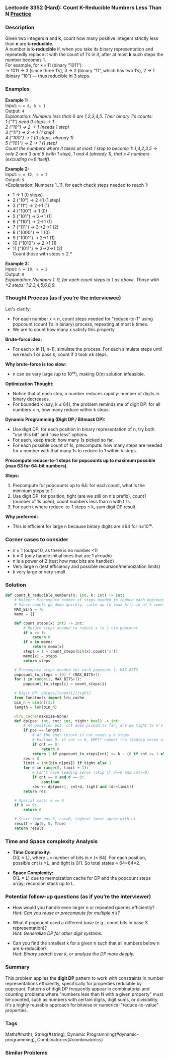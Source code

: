 ### Leetcode 3352 (Hard): Count K-Reducible Numbers Less Than N [Practice](https://leetcode.com/problems/count-k-reducible-numbers-less-than-n)

### Description  
Given two integers **n** and **k**, count how many positive integers strictly less than **n** are **k-reducible**.  
A number is **k-reducible** if, when you take its binary representation and repeatedly replace it with the count of 1’s in it, after at most **k** such steps the number becomes 1.  
For example, for x = 11 (binary “1011”):  
→ 1011 → 3 (since three 1’s), 3 → 2 (binary “11”, which has two 1’s), 2 → 1 (binary “10”) — thus reducible in 3 steps.

### Examples  

**Example 1:**  
Input: `n = 6, k = 1`  
Output: `4`  
*Explanation: Numbers less than 6 are 1,2,3,4,5. Their binary 1's counts:  
1 ("1") need 0 steps → 1  
2 ("10") → 2 → 1 (needs 1 step)  
3 ("11") → 2 → 1 (1 step)  
4 ("100") → 1 (0 steps, already 1)  
5 ("101") → 2 → 1 (1 step)  
Count the numbers where it takes at most 1 step to become 1: 1,4,2,3,5 → only 2 and 3 and 5 (with 1 step), 1 and 4 (already 1), that's 4 numbers (excluding n=6 itself).*

**Example 2:**  
Input: `n = 12, k = 2`  
Output: `9`  
*Explanation: Numbers 1..11, for each check steps needed to reach 1:  
- 1 → 1 (0 steps)  
- 2 ("10") → 2→1 (1 step)  
- 3 ("11") → 2→1 (1)  
- 4 ("100") → 1 (0)  
- 5 ("101") → 2→1 (1)  
- 6 ("110") → 2→1 (1)  
- 7 ("111") → 3→2→1 (2)  
- 8 ("1000") → 1 (0)  
- 9 ("1001") → 2→1 (1)  
- 10 ("1010") → 2→1 (1)  
- 11 ("1011") → 3→2→1 (2)  
Count those with steps ≤ 2.\*  

**Example 3:**  
Input: `n = 10, k = 2`  
Output: `8`  
*Explanation: Numbers 1..9, for each count steps to 1 as above. Those with ≤2 steps: 1,2,3,4,5,6,8,9.*

### Thought Process (as if you’re the interviewee)  

Let's clarify:
- For each number x < n, count steps needed for "reduce-to-1" using popcount (count 1’s in binary) process, repeating at most k times.
- We are to count how many x satisfy this property.

**Brute-force idea:**  
- For each x in [1, n-1], simulate the process. For each simulate steps until we reach 1 or pass k, count if it took ≤k steps.

**Why brute-force is too slow:**  
- n can be very large (up to 10¹⁸), making O(n) solution infeasible.

**Optimization Thought:**  
- Notice that at each step, a number reduces rapidly: number of digits in binary decreases.
- For bounded k (say, k ≤ 64), the problem reminds me of digit DP: for all numbers < n, how many reduce within k steps.

**Dynamic Programming (Digit DP / Bitmask DP):**
- Use digit DP: for each position in binary representation of n, try both “use this bit” and “use less” options.
- For each, keep track: how many 1s picked so far.
- For each possible count of 1s, precompute: how many steps are needed for a number with that many 1s to reduce to 1 within k steps.

**Precompute reduce-to-1 steps for popcounts up to maximum possible (max 63 for 64-bit numbers).**

**Steps:**
1. Precompute for popcounts up to 64: for each count, what is the minimum steps to 1.
2. Use digit DP: for position, tight (are we still on n's prefix), count1 (number of 1s used), count numbers less than n with t 1s.
3. For each t where reduce-to-1 steps ≤ k, sum digit DP result.

**Why preferred:**  
- This is efficient for large n because binary digits are ≤64 for n≤10¹⁸.

### Corner cases to consider  
- n = 1 (output 0, as there is no number <1)
- k = 0 (only handle initial ones that are 1 already)
- n is a power of 2 (test how max bits are handled)
- Very large n (test efficiency and possible recursion/memoization limits)
- k very large or very small

### Solution

```python
def count_k_reducible_numbers(n: int, k: int) -> int:
    # Helper: Precompute number of steps needed to reduce each popcount to 1
    # Since counts go down quickly, cache up to (max bits in n) + some slack
    MAX_BITS = 70
    memo = {}

    def count_steps(x: int) -> int:
        # Return steps needed to reduce x to 1 via popcount
        if x == 1:
            return 0
        if x in memo:
            return memo[x]
        steps = 1 + count_steps(bin(x).count('1'))
        memo[x] = steps
        return steps

    # Precompute steps needed for each popcount 1..MAX_BITS
    popcount_to_steps = [0] * (MAX_BITS+1)
    for i in range(1, MAX_BITS+1):
        popcount_to_steps[i] = count_steps(i)

    # Digit DP: dp[pos][count1][tight]
    from functools import lru_cache
    bin_n = bin(n)[2:]
    length = len(bin_n)

    @lru_cache(maxsize=None)
    def dp(pos: int, cnt: int, tight: bool) -> int:
        # At position pos, cnt ones picked so far, are we tight to n's prefix
        if pos == length:
            # At the end: return if cnt needs ≤ k steps
            # Exclude 0: if cnt == 0, EMPTY number (no leading zeros allowed)
            if cnt == 0:
                return 0
            return 1 if popcount_to_steps[cnt] <= k - (0 if cnt == 1 else 1) else 0
        res = 0
        limit = int(bin_n[pos]) if tight else 1
        for d in range(0, limit + 1):
            # Can't have leading zeros (skip if d==0 and cnt==0)
            if cnt == 0 and d == 0:
                continue
            res += dp(pos+1, cnt+d, tight and (d==limit))
        return res

    # Special case: k == 0
    if k == 0:
        return 0

    # Start from pos 0, cnt=0, tight=1 (must agree with n)
    result = dp(0, 0, True)
    return result

```

### Time and Space complexity Analysis  

- **Time Complexity:**  
  O(L × L), where L = number of bits in n (≤ 64). For each position, possible cnt is ≤L, and tight is 0/1. So total states ≈ 64×64×2.

- **Space Complexity:**  
  O(L × L) due to memoization cache for DP and the popcount steps array; recursion stack up to L.

### Potential follow-up questions (as if you’re the interviewer)  

- How would you handle even larger n or repeated queries efficiently?  
  *Hint: Can you reuse or precompute for multiple n’s?*

- What if popcount used a different base (e.g., count bits in base 3 representation)?  
  *Hint: Generalize DP for other digit systems.*

- Can you find the smallest k for a given n such that all numbers below n are k-reducible?  
  *Hint: Binary search over k, or analyze the DP more deeply.*

### Summary
This problem applies the **digit DP** pattern to work with constraints in number representations efficiently, specifically for properties reducible by popcount. Patterns of digit DP frequently appear in combinatorial and counting problems where "numbers less than N with a given property" must be counted, such as numbers with certain digits, digit sums, or divisibility. It's a highly reusable approach for bitwise or numerical "reduce-to-value" properties.

### Tags
Math(#math), String(#string), Dynamic Programming(#dynamic-programming), Combinatorics(#combinatorics)

### Similar Problems

